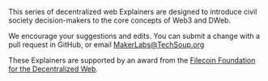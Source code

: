 This series of decentralized web Explainers are designed to introduce civil society decision-makers to the core concepts of Web3 and DWeb.

We encourage your suggestions and edits. You can submit a change with a pull request in GitHub, or email MakerLabs@TechSoup.org

These Explainers are supported by an award from the [﻿Filecoin Foundation for the Decentralized Web](https://ffdweb.org/).
